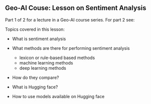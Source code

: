 ## Geo-AI Couse: Lesson on Sentiment Analysis

Part 1 of 2 for a lecture in a Geo-AI course series. For part 2 see: 

Topics covered in this lesson: 

- What is sentiment analysis
- What methods are there for performing sentiment analysis
   - lexicon or rule-based based methods
   - machine learning  methods
   - deep learning methods
- How do they compare?

- What is Hugging face?
- How to use models available on Hugging face
